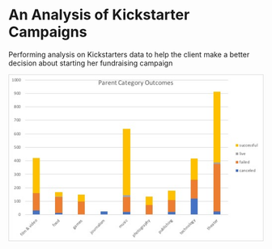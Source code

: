 # An Analysis of Kickstarter Campaigns
Performing analysis on Kickstarters data to help the client make a better decision about starting her fundraising campaign 

![campaigns status](Picture1.jpg)
